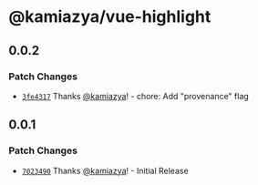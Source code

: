 # @kamiazya/vue-highlight

## 0.0.2

### Patch Changes

- [`3fe4317`](https://github.com/kamiazya/vue-highlight/commit/3fe431761147500ea6e131c53e13c8dabf2117ef) Thanks [@kamiazya](https://github.com/kamiazya)! - chore: Add "provenance" flag

## 0.0.1

### Patch Changes

- [`7023490`](https://github.com/kamiazya/vue-highlight/commit/7023490d2d190ea22d31ba83aa6ea9c86a6dc6df) Thanks [@kamiazya](https://github.com/kamiazya)! - Initial Release
